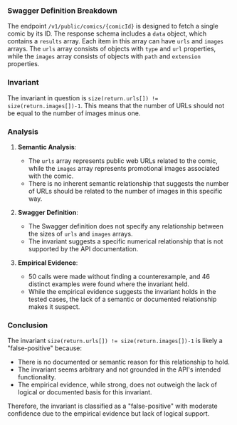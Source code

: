### Swagger Definition Breakdown

The endpoint `/v1/public/comics/{comicId}` is designed to fetch a single comic by its ID. The response schema includes a `data` object, which contains a `results` array. Each item in this array can have `urls` and `images` arrays. The `urls` array consists of objects with `type` and `url` properties, while the `images` array consists of objects with `path` and `extension` properties.

### Invariant

The invariant in question is `size(return.urls[]) != size(return.images[])-1`. This means that the number of URLs should not be equal to the number of images minus one.

### Analysis

1. **Semantic Analysis**:
   - The `urls` array represents public web URLs related to the comic, while the `images` array represents promotional images associated with the comic.
   - There is no inherent semantic relationship that suggests the number of URLs should be related to the number of images in this specific way.

2. **Swagger Definition**:
   - The Swagger definition does not specify any relationship between the sizes of `urls` and `images` arrays.
   - The invariant suggests a specific numerical relationship that is not supported by the API documentation.

3. **Empirical Evidence**:
   - 50 calls were made without finding a counterexample, and 46 distinct examples were found where the invariant held.
   - While the empirical evidence suggests the invariant holds in the tested cases, the lack of a semantic or documented relationship makes it suspect.

### Conclusion

The invariant `size(return.urls[]) != size(return.images[])-1` is likely a "false-positive" because:
- There is no documented or semantic reason for this relationship to hold.
- The invariant seems arbitrary and not grounded in the API's intended functionality.
- The empirical evidence, while strong, does not outweigh the lack of logical or documented basis for this invariant.

Therefore, the invariant is classified as a "false-positive" with moderate confidence due to the empirical evidence but lack of logical support.
